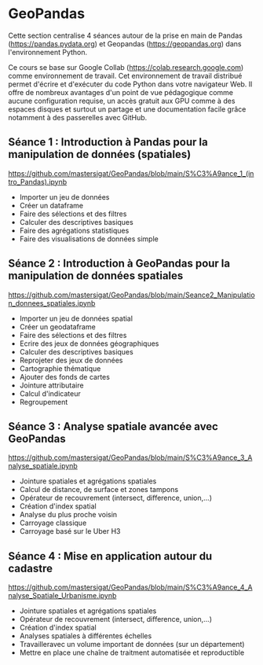 # GeoPandas

Cette section centralise 4 séances autour de la prise en main de Pandas (https://pandas.pydata.org) et Geopandas (https://geopandas.org) dans l'environnement Python.

Ce cours se base sur Google Collab (https://colab.research.google.com) comme environnement de travail. Cet environnement de travail distribué permet d'écrire et d'exécuter du code Python dans votre navigateur Web. Il offre de nombreux avantages d'un point de vue pédagogique comme aucune configuration requise, un accès gratuit aux GPU comme à des espaces disques et surtout un partage et une documentation facile grâce notamment à des passerelles avec GitHub.


## Séance 1 : Introduction à Pandas pour la manipulation de données (spatiales)
https://github.com/mastersigat/GeoPandas/blob/main/S%C3%A9ance_1_(intro_Pandas).ipynb

* Importer un jeu de données
* Créer un dataframe
* Faire des sélections et des filtres
* Calculer des descriptives basiques
* Faire des agrégations statistiques
* Faire des visualisations de données simple


## Séance 2 : Introduction à GeoPandas pour la manipulation de données spatiales
https://github.com/mastersigat/GeoPandas/blob/main/Seance2_Manipulation_donnees_spatiales.ipynb

* Importer un jeu de données spatial
* Créer un geodataframe
* Faire des sélections et des filtres
* Ecrire des jeux de données géographiques
* Calculer des descriptives basiques
* Reprojeter des jeux de données
* Cartographie thématique
* Ajouter des fonds de cartes
* Jointure attributaire
* Calcul d'indicateur
* Regroupement


## Séance 3 : Analyse spatiale avancée avec GeoPandas
https://github.com/mastersigat/GeoPandas/blob/main/S%C3%A9ance_3_Analyse_spatiale.ipynb

* Jointure spatiales et agrégations spatiales
* Calcul de distance, de surface et zones tampons
* Opérateur de recouvrement (intersect, difference, union,...)
* Création d'index spatial
* Analyse du plus proche voisin
* Carroyage classique 
* Carroyage basé sur le Uber H3


## Séance 4 : Mise en application autour du cadastre
https://github.com/mastersigat/GeoPandas/blob/main/S%C3%A9ance_4_Analyse_Spatiale_Urbanisme.ipynb

* Jointure spatiales et agrégations spatiales
* Opérateur de recouvrement (intersect, difference, union,...)
* Création d'index spatial
* Analyses spatiales à différentes échelles
* Travailleravec un volume important de données (sur un département)
* Mettre en place une chaîne de traitment automatisée et reproductible

